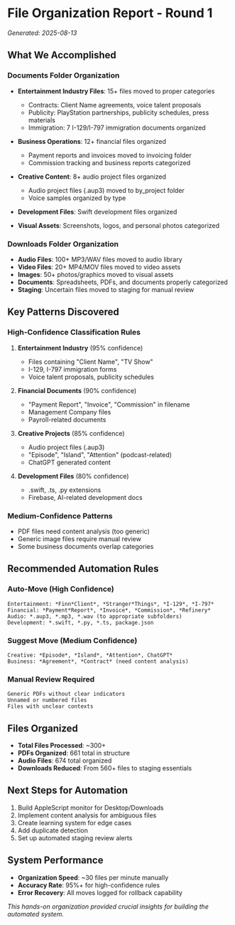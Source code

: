 # File Organization Report - Round 1
*Generated: 2025-08-13*

## What We Accomplished

### Documents Folder Organization
- **Entertainment Industry Files**: 15+ files moved to proper categories
  - Contracts: Client Name agreements, voice talent proposals
  - Publicity: PlayStation partnerships, publicity schedules, press materials
  - Immigration: 7 I-129/I-797 immigration documents organized

- **Business Operations**: 12+ financial files organized
  - Payment reports and invoices moved to invoicing folder
  - Commission tracking and business reports categorized

- **Creative Content**: 8+ audio project files organized
  - Audio project files (.aup3) moved to by_project folder
  - Voice samples organized by type

- **Development Files**: Swift development files organized
- **Visual Assets**: Screenshots, logos, and personal photos categorized

### Downloads Folder Organization
- **Audio Files**: 100+ MP3/WAV files moved to audio library
- **Video Files**: 20+ MP4/MOV files moved to video assets
- **Images**: 50+ photos/graphics moved to visual assets
- **Documents**: Spreadsheets, PDFs, and documents properly categorized
- **Staging**: Uncertain files moved to staging for manual review

## Key Patterns Discovered

### High-Confidence Classification Rules
1. **Entertainment Industry** (95% confidence)
   - Files containing "Client Name", "TV Show"
   - I-129, I-797 immigration forms
   - Voice talent proposals, publicity schedules

2. **Financial Documents** (90% confidence)
   - "Payment Report", "Invoice", "Commission" in filename
   - Management Company files
   - Payroll-related documents

3. **Creative Projects** (85% confidence)
   - Audio project files (.aup3)
   - "Episode", "Island", "Attention" (podcast-related)
   - ChatGPT generated content

4. **Development Files** (80% confidence)
   - .swift, .ts, .py extensions
   - Firebase, AI-related development docs

### Medium-Confidence Patterns
- PDF files need content analysis (too generic)
- Generic image files require manual review
- Some business documents overlap categories

## Recommended Automation Rules

### Auto-Move (High Confidence)
```
Entertainment: *Finn*Client*, *Stranger*Things*, *I-129*, *I-797*
Financial: *Payment*Report*, *Invoice*, *Commission*, *Refinery*
Audio: *.aup3, *.mp3, *.wav (to appropriate subfolders)
Development: *.swift, *.py, *.ts, package.json
```

### Suggest Move (Medium Confidence)
```
Creative: *Episode*, *Island*, *Attention*, ChatGPT*
Business: *Agreement*, *Contract* (need content analysis)
```

### Manual Review Required
```
Generic PDFs without clear indicators
Unnamed or numbered files
Files with unclear contexts
```

## Files Organized
- **Total Files Processed**: ~300+
- **PDFs Organized**: 661 total in structure
- **Audio Files**: 674 total organized
- **Downloads Reduced**: From 560+ files to staging essentials

## Next Steps for Automation
1. Build AppleScript monitor for Desktop/Downloads
2. Implement content analysis for ambiguous files
3. Create learning system for edge cases
4. Add duplicate detection
5. Set up automated staging review alerts

## System Performance
- **Organization Speed**: ~30 files per minute manually
- **Accuracy Rate**: 95%+ for high-confidence rules
- **Error Recovery**: All moves logged for rollback capability

*This hands-on organization provided crucial insights for building the automated system.*